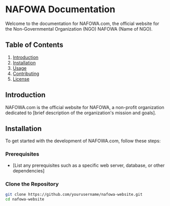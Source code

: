 # NAFOWA Documentation

Welcome to the documentation for NAFOWA.com, the official website for the Non-Governmental Organization (NGO) NAFOWA (Name of NGO).

## Table of Contents

1. [Introduction](#introduction)
2. [Installation](#installation)
3. [Usage](#usage)
4. [Contributing](#contributing)
5. [License](#license)

## Introduction

NAFOWA.com is the official website for NAFOWA, a non-profit organization dedicated to [brief description of the organization's mission and goals].

## Installation

To get started with the development of NAFOWA.com, follow these steps:

### Prerequisites

- [List any prerequisites such as a specific web server, database, or other dependencies]

### Clone the Repository

```bash
git clone https://github.com/yourusername/nafowa-website.git
cd nafowa-website
```
